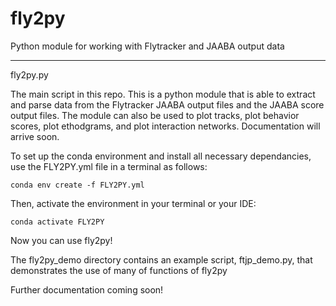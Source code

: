 # fly2py
Python module for working with Flytracker and JAABA output data

_____________________________

fly2py.py 

The main script in this repo. This is a python module that is able to extract and parse data from the Flytracker JAABA output files and the JAABA score output files.
The module can also be used to plot tracks, plot behavior scores, plot ethodgrams, and plot interaction networks.
Documentation will arrive soon.

To set up the conda environment and install all necessary dependancies, use the FLY2PY.yml file in a terminal as follows:

```
conda env create -f FLY2PY.yml
```

Then, activate the environment in your terminal or your IDE:

```
conda activate FLY2PY
```

Now you can use fly2py!

The fly2py_demo directory contains an example script, ftjp_demo.py, that demonstrates the use of many of functions of fly2py

Further documentation coming soon!